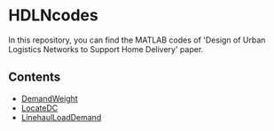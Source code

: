 # HDLNcodes
In this repository, you can find the MATLAB codes of 'Design of Urban Logistics Networks to Support Home Delivery' paper.

## Contents
* [DemandWeight](https://github.com/eknylvac/HDLNcodes/blob/main/demandweight.m)
* [LocateDC](https://github.com/eknylvac/HDLNcodes/blob/main/locateDC.m)
* [LinehaulLoadDemand](https://github.com/eknylvac/HDLNcodes/blob/main/linehaulloaddemand.m)
